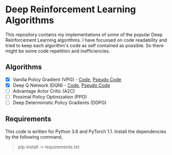 # Deep Reinforcement Learning Algorithms

This repository contains my implementations of some of the popular Deep Reinforcement Learning algorithms. I have focussed on code readability and tried to keep each algorithm's code as self contained as possible. So there might be some code repetition and inefficiencies.   

## Algorithms

- [x] Vanilla Policy Gradient (VPG) - [Code](./vpg.py), [Pseudo Code](https://spinningup.openai.com/en/latest/_images/math/262538f3077a7be8ce89066abbab523575132996.svg)
- [x] Deep Q Network (DQN) - [Code](https://github.com/abhishek0318/dqn-atari/blob/master/dqn.py), [Pseudo Code](https://miro.medium.com/max/1206/1*nb61CxDTTAWR1EJnbCl1cA.png) 
- [ ] Advantage Actor Critic (A2C)
- [ ] Proximal Policy Optimization (PPO)
- [ ] Deep Deterministic Policy Gradients (DDPG)

## Requirements

This code is written for Python 3.6 and PyTorch 1.1. Install the dependencies by the following command,

> pip install -r requirements.txt